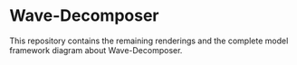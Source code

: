 # Wave-Decomposer
This repository contains the remaining renderings and the complete model framework diagram about Wave-Decomposer.
